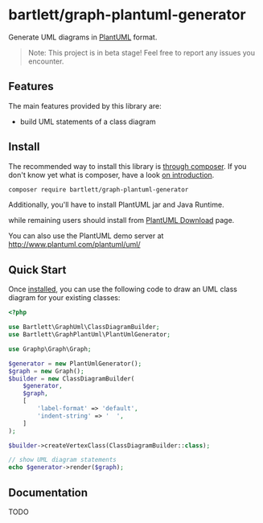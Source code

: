 # bartlett/graph-plantuml-generator

Generate UML diagrams in [PlantUML](https://plantuml.com/) format.

> Note: This project is in beta stage! Feel free to report any issues you encounter.

## Features

The main features provided by this library are:

* build UML statements of a class diagram

## Install

The recommended way to install this library is [through composer](http://getcomposer.org).
If you don't know yet what is composer, have a look [on introduction](http://getcomposer.org/doc/00-intro.md).

```bash
composer require bartlett/graph-plantuml-generator
```

Additionally, you'll have to install PlantUML jar and Java Runtime.

while remaining users should install from [PlantUML Download](https://plantuml.com/fr/download) page.

You can also use the PlantUML demo server at http://www.plantuml.com/plantuml/uml/

## Quick Start

Once [installed](#install), you can use the following code to draw an UML class
diagram for your existing classes:

```php
<?php

use Bartlett\GraphUml\ClassDiagramBuilder;
use Bartlett\GraphPlantUml\PlantUmlGenerator;

use Graphp\Graph\Graph;

$generator = new PlantUmlGenerator();
$graph = new Graph();
$builder = new ClassDiagramBuilder(
    $generator,
    $graph,
    [
        'label-format' => 'default',
        'indent-string' => '  ',
    ]
);

$builder->createVertexClass(ClassDiagramBuilder::class);

// show UML diagram statements
echo $generator->render($graph);
```

## Documentation

TODO
